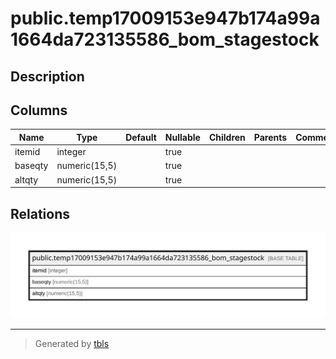 # public.temp17009153e947b174a99a1664da723135586_bom_stagestock

## Description

## Columns

| Name | Type | Default | Nullable | Children | Parents | Comment |
| ---- | ---- | ------- | -------- | -------- | ------- | ------- |
| itemid | integer |  | true |  |  |  |
| baseqty | numeric(15,5) |  | true |  |  |  |
| altqty | numeric(15,5) |  | true |  |  |  |

## Relations

![er](public.temp17009153e947b174a99a1664da723135586_bom_stagestock.svg)

---

> Generated by [tbls](https://github.com/k1LoW/tbls)
